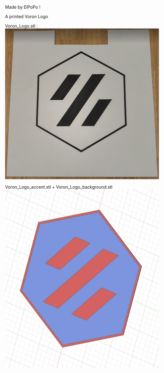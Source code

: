 Made by ElPoPo !

A printed Voron Logo

Voron_Logo.stl :
![One Color](Images/Voron.jpg)

Voron_Logo_accent.stl + Voron_Logo_background.stl
![BiColor](Images/Voron_bicolor.jpg)
